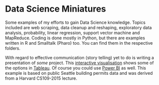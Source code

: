 # Data Science Miniatures
Some examples of my efforts to gain Data Science knowledge. Topics included are web scraping, data cleanup and reshaping, exploratory data analysis, probability, linear regression, support vector machine and MapReduce. Coding is done mostly in Python, but there are examples written in R and Smalltalk (Pharo) too. You can find them in the respective folders.

With regard to effective communication (story telling) yet to do is writing a presentation of *some* project. This [interactive visualisation](https://tabsoft.co/3qmluHV) shows some of the options in [Tableau](https://public.tableau.com/s/). Of course you could use [Power BI](https://powerbi.microsoft.com/en-us/) as well. This example is based on public Seattle building permits data and was derived from a Harvard CS109-2015 lecture.
